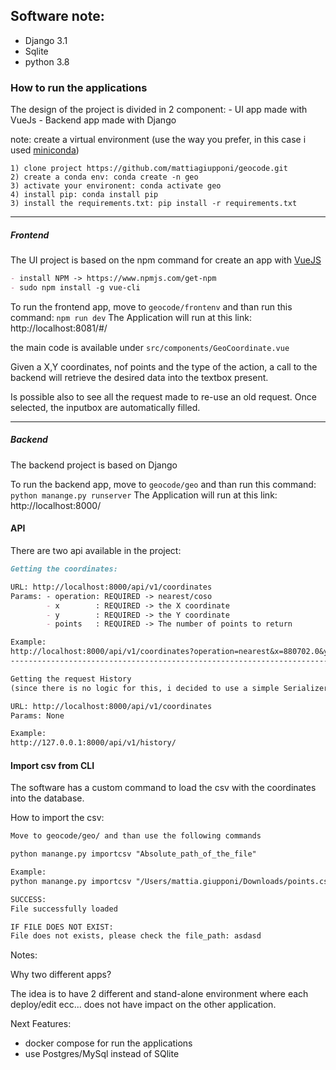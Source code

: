 Software note:
------------------

- Django 3.1
- Sqlite
- python 3.8


<h3>How to run the applications</h3>
The design of the project is divided in 2 component:
- UI app made with VueJs
- Backend app made with Django

note: create a virtual environment (use the way you prefer, in this case i used [miniconda](https://docs.conda.io/en/latest/miniconda.html))

```
1) clone project https://github.com/mattiagiupponi/geocode.git
2) create a conda env: conda create -n geo
3) activate your environent: conda activate geo
4) install pip: conda install pip
3) install the requirements.txt: pip install -r requirements.txt
```
----------
<h5>Frontend</h5>

The UI project is based on the npm command for create an app with [VueJS](https://github.com/vuejs/vue-cli)

```markdown
- install NPM -> https://www.npmjs.com/get-npm
- sudo npm install -g vue-cli
```

To run the frontend app, move to ```geocode/frontenv``` and than run this command:
```npm run dev```
The Application will run at this link: http://localhost:8081/#/

the main code is available under ```src/components/GeoCoordinate.vue```

Given a X,Y coordinates, nof points and the type of the action, a call to the backend will retrieve the desired data into the textbox present.

Is possible also to see all the request made to re-use an old request. Once selected, the inputbox are automatically filled.
  

----------
<h5>Backend</h5>

The backend project is based on Django

To run the backend app, move to ```geocode/geo``` and than run this command:
```python manange.py runserver```
The Application will run at this link: http://localhost:8000/

<h4>API</h4>

There are two api available in the project:

```markdown
Getting the coordinates:

URL: http://localhost:8000/api/v1/coordinates
Params: - operation: REQUIRED -> nearest/coso
        - x        : REQUIRED -> the X coordinate
        - y        : REQUIRED -> the Y coordinate
        - points   : REQUIRED -> The number of points to return

Example: 
http://localhost:8000/api/v1/coordinates?operation=nearest&x=880702.0&y=1432946.5&points=3
------------------------------------------------------------------------------------

Getting the request History
(since there is no logic for this, i decided to use a simple Serializer from DjangoRestFramework)

URL: http://localhost:8000/api/v1/coordinates
Params: None

Example: 
http://127.0.0.1:8000/api/v1/history/
```

<h4>Import csv from CLI</h4>
The software has a custom command to load the csv with the coordinates into the database.

How to import the csv:

````markdown
Move to geocode/geo/ and than use the following commands

python manange.py importcsv "Absolute_path_of_the_file"

Example:
python manange.py importcsv "/Users/mattia.giupponi/Downloads/points.csv"

SUCCESS:
File successfully loaded

IF FILE DOES NOT EXIST:
File does not exists, please check the file_path: asdasd
````
Notes:

Why two different apps?

The idea is to have 2 different and stand-alone environment where each deploy/edit ecc... does not have impact on the other application.

Next Features:
- docker compose for run the applications
- use Postgres/MySql instead of SQlite
